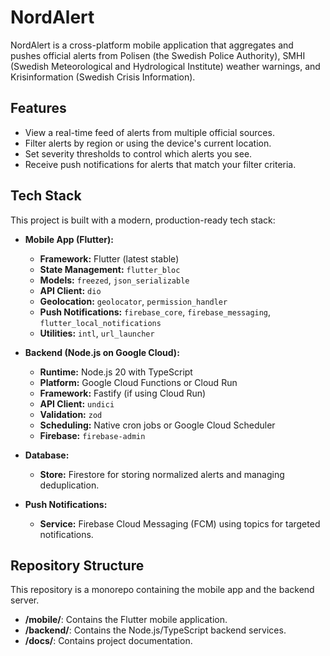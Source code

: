 # NordAlert

NordAlert is a cross-platform mobile application that aggregates and pushes official alerts from Polisen (the Swedish Police Authority), SMHI (Swedish Meteorological and Hydrological Institute) weather warnings, and Krisinformation (Swedish Crisis Information).

## Features

- View a real-time feed of alerts from multiple official sources.
- Filter alerts by region or using the device's current location.
- Set severity thresholds to control which alerts you see.
- Receive push notifications for alerts that match your filter criteria.

## Tech Stack

This project is built with a modern, production-ready tech stack:

- **Mobile App (Flutter):**
  - **Framework:** Flutter (latest stable)
  - **State Management:** `flutter_bloc`
  - **Models:** `freezed`, `json_serializable`
  - **API Client:** `dio`
  - **Geolocation:** `geolocator`, `permission_handler`
  - **Push Notifications:** `firebase_core`, `firebase_messaging`, `flutter_local_notifications`
  - **Utilities:** `intl`, `url_launcher`

- **Backend (Node.js on Google Cloud):**
  - **Runtime:** Node.js 20 with TypeScript
  - **Platform:** Google Cloud Functions or Cloud Run
  - **Framework:** Fastify (if using Cloud Run)
  - **API Client:** `undici`
  - **Validation:** `zod`
  - **Scheduling:** Native cron jobs or Google Cloud Scheduler
  - **Firebase:** `firebase-admin`

- **Database:**
  - **Store:** Firestore for storing normalized alerts and managing deduplication.

- **Push Notifications:**
  - **Service:** Firebase Cloud Messaging (FCM) using topics for targeted notifications.

## Repository Structure

This repository is a monorepo containing the mobile app and the backend server.

- **/mobile/**: Contains the Flutter mobile application.
- **/backend/**: Contains the Node.js/TypeScript backend services.
- **/docs/**: Contains project documentation.
